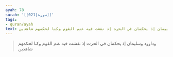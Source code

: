 ```yaml
---
ayah: 78
surah: '[[021|سورة]]'
tags:
- quran/ayah
text: وداوود وسليمان إذ يحكمان في الحرث إذ نفشت فيه غنم القوم وكنا لحكمهم شاهدين
---
```

> وداوود وسليمان إذ يحكمان في الحرث إذ نفشت فيه غنم القوم وكنا لحكمهم شاهدين
